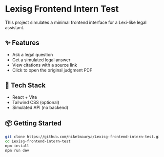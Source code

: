 # Lexisg Frontend Intern Test

This project simulates a minimal frontend interface for a Lexi-like legal assistant.

## ✨ Features

- Ask a legal question
- Get a simulated legal answer
- View citations with a source link
- Click to open the original judgment PDF

## 🔧 Tech Stack

- React + Vite
- Tailwind CSS (optional)
- Simulated API (no backend)

## 📦 Getting Started

```bash
git clone https://github.com/niketmaurya/Lexisg-frontend-intern-test.git
cd Lexisg-frontend-intern-test
npm install
npm run dev
